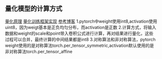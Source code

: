 ## 量化模型的计算方式
[量化原理](https://mp.weixin.qq.com/s?__biz=Mzg3ODU2MzY5MA==&mid=2247488318&idx=1&sn=048c1b78f3b2cb25c05abb115f20d6c6&chksm=cf108b3bf867022d1b214928102d65ed691c81955b59ca02bccdee92584ad9aa8e390e1d2978#rd)
[量化训练框架实现](https://zhuanlan.zhihu.com/p/479101029)
[参考博客](https://blog.csdn.net/zlgahu/article/details/104662203/)
1.pytorch中weight使用int8,activation使用uint8，因为weigt基本是正负均匀分布，而activation是正数
2.计算方式，将输入数据和weight的scale和point带入卷积公式进行计算，再对结果进行量化，这些过程可以合并，最终计算的中间结果都是int8
3.对称算法和非对称算法，pytorch weight使用的是对称算法torch.per_tensor_symmetric,activation默认使用的是非对称算法torch.per_tensor_affine